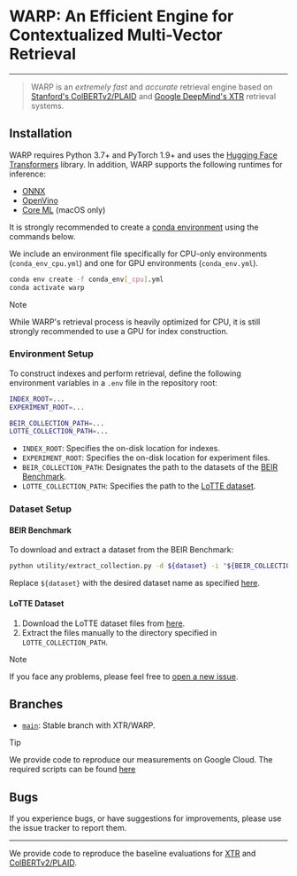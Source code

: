 # WARP: An Efficient Engine for Contextualized Multi-Vector Retrieval

------------

> WARP is an _extremely fast_ and _accurate_ retrieval engine based on [Stanford's ColBERTv2/PLAID](https://github.com/stanford-futuredata/ColBERT) and [Google DeepMind's XTR](https://github.com/google-deepmind/xtr) retrieval systems.

## Installation

WARP requires Python 3.7+ and PyTorch 1.9+ and uses the [Hugging Face Transformers](https://github.com/huggingface/transformers) library.
In addition, WARP supports the following runtimes for inference:
- [ONNX](https://onnx.ai/)
- [OpenVino](https://github.com/openvinotoolkit/openvino)
- [Core ML](https://developer.apple.com/documentation/coreml/) (macOS only)

It is strongly recommended to create a [conda environment](https://docs.anaconda.com/anaconda/install/linux/#installation) using the commands below.

We include an environment file specifically for CPU-only environments (`conda_env_cpu.yml`) and one for GPU environments (`conda_env.yml`).

```sh
conda env create -f conda_env[_cpu].yml
conda activate warp
```

> [!NOTE]
> While WARP's retrieval process is heavily optimized for CPU, it is still strongly recommended to use a GPU for index construction.

### Environment Setup
To construct indexes and perform retrieval, define the following environment variables in a `.env` file in the repository root:
```sh
INDEX_ROOT=...
EXPERIMENT_ROOT=...

BEIR_COLLECTION_PATH=...
LOTTE_COLLECTION_PATH=...
```

- `INDEX_ROOT`: Specifies the on-disk location for indexes.
- `EXPERIMENT_ROOT`: Specifies the on-disk location for experiment files.
- `BEIR_COLLECTION_PATH`: Designates the path to the datasets of the [BEIR Benchmark](https://github.com/beir-cellar/beir).
- `LOTTE_COLLECTION_PATH`: Specifies the path to the [LoTTE dataset](https://github.com/stanford-futuredata/ColBERT/blob/main/LoTTE.md).

### Dataset Setup

#### BEIR Benchmark

To download and extract a dataset from the BEIR Benchmark:

```sh
python utility/extract_collection.py -d ${dataset} -i "${BEIR_COLLECTION_PATH}" -s test
```

Replace `${dataset}` with the desired dataset name as specified [here](https://github.com/beir-cellar/beir?tab=readme-ov-file#beers-available-datasets).

#### LoTTE Dataset

1. Download the LoTTE dataset files from [here](https://downloads.cs.stanford.edu/nlp/data/colbert/colbertv2/lotte.tar.gz).
2. Extract the files manually to the directory specified in `LOTTE_COLLECTION_PATH`.


> [!NOTE]
> If you face any problems, please feel free to [open a new issue](https://github.com/jlscheerer/xtr-warp/issues).

## Branches
- [`main`](https://github.com/jlscheerer/xtr-warptree/main): Stable branch with XTR/WARP.

> [!TIP]
> We provide code to reproduce our measurements on Google Cloud. The required scripts can be found [here](https://github.com/jlscheerer/xtr-warp-gcp)

## Bugs
If you experience bugs, or have suggestions for improvements, please use the issue tracker to report them.


------------

We provide code to reproduce the baseline evaluations for [XTR](https://github.com/jlscheerer/xtr-eval) and [ColBERTv2/PLAID](https://github.com/jlscheerer/colbert-eval).
